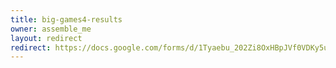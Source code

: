 ```yaml
---
title: big-games4-results
owner: assemble_me
layout: redirect
redirect: https://docs.google.com/forms/d/1Tyaebu_202Zi8OxHBpJVf0VDKy5ub3VeqTizJw5vq-8/viewform
---
```

